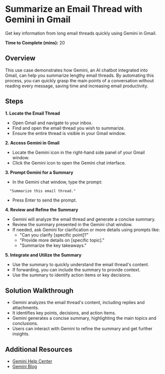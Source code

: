 # Summarize an Email Thread with Gemini in Gmail

Get key information from long email threads quickly using Gemini in Gmail.

**Time to Complete (mins):** 20

## Overview
This use case demonstrates how Gemini, an AI chatbot integrated into Gmail, can help you summarize lengthy email threads. By automating this process, you can quickly grasp the main points of a conversation without reading every message, saving time and increasing email productivity.

## Steps

**1. Locate the Email Thread**

* Open Gmail and navigate to your inbox.
* Find and open the email thread you wish to summarize.
* Ensure the entire thread is visible in your Gmail window.

**2. Access Gemini in Gmail**

* Locate the Gemini icon in the right-hand side panel of your Gmail window.
* Click the Gemini icon to open the Gemini chat interface.

**3. Prompt Gemini for a Summary**

* In the Gemini chat window, type the prompt:
 ```markdown
   "Summarize this email thread."
```

* Press Enter to send the prompt.

**4. Review and Refine the Summary**

* Gemini will analyze the email thread and generate a concise summary.
* Review the summary presented in the Gemini chat window.
* If needed, ask Gemini for clarification or more details using prompts like:
    * "Can you clarify [specific point]?"
    * "Provide more details on [specific topic]."
    * "Summarize the key takeaways."

**5. Integrate and Utilize the Summary**

* Use the summary to quickly understand the email thread's content.
* If forwarding, you can include the summary to provide context.
* Use the summary to identify action items or key decisions.

## Solution Walkthrough

* Gemini analyzes the email thread's content, including replies and attachments.
* It identifies key points, decisions, and action items.
* Gemini generates a concise summary, highlighting the main topics and conclusions.
* Users can interact with Gemini to refine the summary and get further insights.

## Additional Resources

* [Gemini Help Center](https://support.google.com/gemini/answer/14627215?hl=en)
* [Gemini Blog](https://blog.google/technology/ai/gemini-announcement/)
